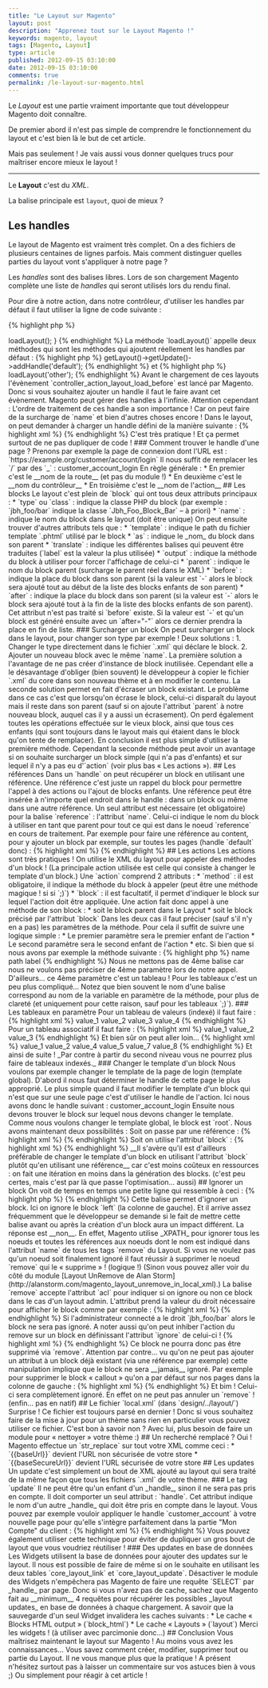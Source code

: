 ```yaml
---
title: "Le Layout sur Magento"
layout: post
description: "Apprenez tout sur le Layout Magento !"
keywords: magento, layout
tags: [Magento, Layout]
type: article
published: 2012-09-15 03:10:00
date: 2012-09-15 03:10:00
comments: true
permalink: /le-layout-sur-magento.html
---
```


Le _Layout_ est une partie vraiment importante que tout développeur Magento doit connaître.

De premier abord il n'est pas simple de comprendre le fonctionnement du layout et c'est bien là le but de cet article.

Mais pas seulement ! Je vais aussi vous donner quelques trucs pour maîtriser encore mieux le layout !

<!-- more start -->

-------

Le __Layout__ c'est du _XML_.

La balise principale est `layout`, quoi de mieux ?

## Les handles

Le layout de Magento est vraiment très complet. On a des fichiers de plusieurs centaines de lignes parfois. Mais comment distinguer quelles parties du layout vont s'appliquer à notre page ?

Les _handles_ sont des balises libres. Lors de son chargement Magento complète une liste de _handles_ qui seront utilisés lors du rendu final.

Pour dire à notre action, dans notre contrôleur, d'utiliser les handles par défaut il faut utiliser la ligne de code suivante :

{% highlight php %}
<?php
public function indexAction()
{
    // Ci-dessous la ligne qui charge les handles par défaut du Layout
    $this->loadLayout();
}
{% endhighlight %}
    
La méthode `loadLayout()` appelle deux méthodes qui sont les méthodes qui ajoutent réellement les handles par défaut :

{% highlight php %}
<?php
$this->getLayout()->getUpdate()->addHandle('default');
{% endhighlight %}

et

{% highlight php %}
<?php
addActionLayoutHandles();
{% endhighlight %}
    
Pour une action qui serait `jbh_foo/bar/baz` nous aurions les handles suivants :

*    `default` : handle principal par défaut
*    `STORE_default` : handle du store (par défaut)
*    `THEME_frontend_default_default` : handle du thème (par défaut)
*    `jbh_foo_bar_baz` : handle de notre action

On peut changer le handle `default` par autre chose si on le précise comme ceci :

{% highlight php %}
<?php
$this->loadLayout('other');
{% endhighlight %}

Avant le chargement de ces layouts l'évènement `controller_action_layout_load_before` est lancé par Magento. Donc si vous souhaitez ajouter un handle il faut le faire avant cet évènement.

Magento peut gérer des handles à l'infinie.

Attention cependant : L'ordre de traitement de ces handle a son importance ! Car on peut faire de la surcharge de `name` et bien d'autres choses encore !

Dans le layout, on peut demander à charger un handle défini de la manière suivante :

{% highlight xml %}
<update handle="nom_du_handle" />
{% endhighlight %}

C'est très pratique ! Et ça permet surtout de ne pas dupliquer de code !

### Comment trouver le handle d'une page ?

Prenons par exemple la page de connexion dont l'URL est : `https://example.org/customer/account/login`

Il nous suffit de remplacer les `/` par des `_` :

    customer_account_login

En règle générale :

*    En premier c'est le __nom de la route__ (et pas du module !)
*    En deuxième c'est le __nom du contrôleur__
*    En troisième c'est le __nom de l'action__

## Les blocks

Le layout c'est plein de `block` qui ont tous deux attributs principaux :

*    `type` ou `class` : indique la classe PHP du block (par exemple : `jbh_foo/bar` indique la classe `Jbh_Foo_Block_Bar` – à priori)
*    `name` : indique le nom du block dans le layout (doit être unique)

On peut ensuite trouver d'autres attributs tels que :

*    `template` : indique le path du fichier template `.phtml` utilisé par le block
*    `as` : indique le _nom_ du block dans son parent
*    `translate` : indique les différentes balises qui peuvent être traduites (`label` est la valeur la plus utilisée)
*    `output` : indique la méthode du block à utiliser pour forcer l'affichage de celui-ci
*    `parent` : indique le nom du block parent (surcharge le parent réel dans le XML)
*    `before` : indique la place du block dans son parent (si la valeur est `-` alors le block sera ajouté tout au début de la liste des blocks enfants de son parent)
*    `after` : indique la place du block dans son parent (si la valeur est `-` alors le block sera ajouté tout à la fin de la liste des blocks enfants de son parent). Cet attribut n'est pas traité si `before` existe. Si la valeur est `-` et qu'un block est généré ensuite avec un `after="-"` alors ce dernier prendra la place en fin de liste.

### Surcharger un block

On peut surcharger un block dans le layout, pour changer son type par exemple !

Deux solutions :

1.    Changer le type directement dans le fichier `.xml` qui déclare le block.
2.    Ajouter un nouveau block avec le même `name`.

La première solution a l'avantage de ne pas créer d'instance de block inutilisée. Cependant elle a le désavantage d'obliger (bien souvent) le développeur à copier le fichier `.xml` du core dans son nouveau thème et à en modifier le contenu.

La seconde solution permet en fait d'écraser un block existant. Le problème dans ce cas c'est que lorsqu'on écrase le block, celui-ci disparaît du layout mais il reste dans son parent (sauf si on ajoute l'attribut `parent` à notre nouveau block, auquel cas il y a aussi un écrasement). On perd également toutes les opérations effectuée sur le vieux block, ainsi que tous ces enfants (qui sont toujours dans le layout mais qui étaient dans le block qu'on tente de remplacer).

En conclusion il est plus simple d'utiliser la première méthode. Cependant la seconde méthode peut avoir un avantage si on souhaite surcharger un block simple (qui n'a pas d'enfants) et sur lequel il n'y a pas eu d'`action` (voir plus bas « Les actions »).

## Les références

Dans un `handle` on peut récupérer un block en utilisant une référence.

Une référence c'est juste un rappel du block pour permettre l'appel à des actions ou l'ajout de blocks enfants.

Une référence peut être insérée à n'importe quel endroit dans le handle : dans un block ou même dans une autre référence.

Un seul attribut est nécessaire (et obligatoire) pour la balise `reference` : l'attribut `name`. Celui-ci indique le nom du block à utiliser en tant que parent pour tout ce qui est dans le noeud `reference` en cours de traitement.

Par exemple pour faire une référence au content, pour y ajouter un block par exemple, sur toutes les pages (handle `default` donc) :

{% highlight xml %}
<default>
    <reference name="content">
        <block type="core/text_list" name="sub_content" />
    </reference>
</default>
{% endhighlight %}

## Les actions

Les actions sont très pratiques ! On utilise le XML du layout pour appeler des méthodes d'un block !

(La principale action utilisée est celle qui consiste à changer le template d'un block.)

Une `action` comprend 2 attributs :

*    `method` : il est obligatoire, il indique la méthode du block à appeler (peut être une méthode magique ! si si  `;)`)
*    `block` : il est facultatif, il permet d'indiquer le block sur lequel l'action doit être appliquée.

Une action fait donc appel à une méthode de son block :

*    soit le block parent dans le Layout
*    soit le block précisé par l'attribut `block`

Dans les deux cas il faut préciser (sauf s'il n'y en a pas) les paramètres de la méthode.

Pour cela il suffit de suivre une logique simple :

*    Le premier paramètre sera le premier enfant de l'action
*    Le second paramètre sera le second enfant de l'action
*    etc.

Si bien que si nous avons par exemple la méthode suivante :

{% highlight php %}
<?php
public function addLink($name, $path, $label, $urlParams = array());
{% endhighlight %}

Nous aurons l'action ci-dessous :

{% highlight xml %}
<action method="addLink">
    <param1>name</param1>
    <param2>path</param2>
    <param3>label</param3>
</action>
{% endhighlight %}

Nous ne mettons pas de 4ème balise car nous ne voulons pas préciser de 4ème paramètre lors de notre appel.

D'ailleurs... ce 4ème paramètre c'est un tableau !

Pour les tableaux c'est un peu plus compliqué...

Notez que bien souvent le nom d'une balise correspond au nom de la variable en paramètre de la méthode, pour plus de clareté (et uniquement pour cette raison, sauf pour les tableaux `;)`).

### Les tableaux en paramètre

Pour un tableau de valeurs (indexé) il faut faire :

{% highlight xml %}
<action ...>
    <tab>value_1</tab>
    <tab>value_2</tab>
    <tab>value_3</tab>
    <tab>value_4</tab>
</action>
{% endhighlight %}

Pour un tableau associatif il faut faire :

{% highlight xml %}
<action ...>
    <tab>
        <cle_1>value_1</cle_1>
        <cle_2>value_2</cle_2>
        <cle_3>value_3</cle_3>
    </tab>
</action>
{% endhighlight %}
    
Et bien sûr on peut aller loin...

{% highlight xml %}
<action ...>
    <tab>
        <cle_1>value_1</cle_1>
        <cle_2>value_2</cle_2>
        <cle_3>
            <cle_4>value_4</cle_4>
            <cle_5>value_5</cle_5>
            <cle_6>
                <cle_7>value_7</cle_7>
                <cle_8>value_8</cle_8>
            </cle_6>
        </cle_3>
    </tab>
</action>
{% endhighlight %}
    
Et ainsi de suite !

_Par contre à partir du second niveau vous ne pourrez plus faire de tableaux indexés._

### Changer le template d'un block

Nous voulons par exemple changer le template de la page de login (template global).

D'abord il nous faut déterminer le handle de cette page le plus approprié. Le plus simple quand il faut modifier le template d'un block qui n'est que sur une seule page c'est d'utiliser le handle de l'action. Ici nous avons donc le handle suivant :

    customer_account_login

Ensuite nous devons trouver le block sur lequel nous devons changer le template.
Comme nous voulons changer le template global, le block est `root`.

Nous avons maintenant deux possibilités :

Soit on passe par une référence :

{% highlight xml %}
<customer_account_login>
    <reference name="root">
        <action method="setTemplate">
            <template>customer/account/new_login.phtml</template>
        </action>
    </reference>
</customer_account_login>
{% endhighlight %}

Soit on utilise l'attribut `block` :

{% highlight xml %}
<customer_account_login>
    <action method="setTemplate" block="root">
        <template>customer/account/new_login.phtml</template>
    </action>
</customer_account_login>
{% endhighlight %}

__Il s'avère qu'il est d'ailleurs préférable de changer le template d'un block en utilisant l'attribut `block` plutôt qu'en utilisant une référence__ car c'est moins coûteux en ressources : on fait une itération en moins dans la génération des blocks. (c'est peu certes, mais c'est par là que passe l'optimisation... aussi)

## Ignorer un block

On voit de temps en temps une petite ligne qui ressemble à ceci :

{% highlight php %}
<remove name="left" />
{% endhighlight %}

Cette balise permet d'ignorer un block. Ici on ignore le block `left` (la colonne de gauche).
    
Et il arrive assez fréquemment que le développeur se demande si le fait de mettre cette balise avant ou après la création d'un block aura un impact différent.

La réponse est __non__.

En effet, Magento utilise _XPATH_ pour ignorer tous les noeuds et toutes les références aux noeuds dont le nom est indiqué dans l'attribut `name` de tous les tags `remove` du Layout.

Si vous ne voulez pas qu'un noeud soit finalement ignoré il faut réussir à supprimer le noeud `remove` qui le « supprime » ! (logique !)

(Sinon vous pouvez aller voir du côté du module [Layout UnRemove de Alan Storm](http://alanstorm.com/magento_layout_unremove_in_local_xml).)

La balise `remove` accepte l'attribut `acl` pour indiquer si on ignore ou non ce block dans le cas d'un layout admin. L'attribut prend la valeur du droit nécessaire pour afficher le block comme par exemple :

{% highlight xml %}
<remove name="foo" acl="jbh_foo/bar" />
{% endhighlight %}
    
Si l'administrateur connecté a le droit `jbh_foo/bar` alors le block ne sera pas ignoré.

A noter aussi qu'on peut inhiber l'action du remove sur un block en définissant l'attribut `ignore` de celui-ci !

{% highlight xml %}
<block name="foo" type="core/text_list" ignore="0" />
{% endhighlight %}

Ce block ne pourra donc pas être supprimé via `remove`. Attention par contre... vu qu'on ne peut pas ajouter un attribut à un block déjà existant (via une référence par exemple) cette manipulation implique que le block ne sera __jamais__ ignoré.

Par exemple pour supprimer le block « callout » qu'on a par défaut sur nos pages dans la colonne de gauche :

{% highlight xml %}
<remove name="left.permanent.callout" />
{% endhighlight %}
    
Et bim ! Celui-ci sera complètement ignoré.

En effet on ne peut pas annuler un `remove` ! (enfin... pas en natif)


## Le fichier `local.xml` (dans `design/../layout/`)

Surprise ! Ce fichier est toujours parsé en dernier ! Donc si vous souhaitez faire de la mise à jour pour un thème sans rien en particulier vous pouvez utiliser ce fichier.

C'est bon à savoir non ?

Avec lui, plus besoin de faire un module pour « nettoyer » votre thème :)

## Un recherché remplacé ?

Oui ! Magento effectue un `str_replace` sur tout votre XML comme ceci :

*    `{{baseUrl}}` devient l'URL non sécurisée de votre store
*    `{{baseSecureUrl}}` devient l'URL sécurisée de votre store

## Les updates

Un update c'est simplement un bout de XML ajouté au layout qui sera traité de la même façon que tous les fichiers `.xml` de votre thème.

### Le tag `update`

Il ne peut être qu'un enfant d'un _handle_, sinon il ne sera pas pris en compte.

Il doit comporter un seul attribut : `handle`.

Cet attribut indique le nom d'un autre _handle_ qui doit être pris en compte dans le layout.

Vous pouvez par exemple vouloir appliquer le handle `customer_account` à votre nouvelle page pour qu'elle s'intègre parfaitement dans la partie "Mon Compte" du client :

{% highlight xml %}
<handle_de_ma_nouvelle_page>
    <update handle="customer_account" />
</handle_de_ma_nouvelle_page>
{% endhighlight %}

Vous pouvez également utiliser cette technique pour éviter de dupliquer un gros bout de layout que vous voudriez réutiliser !

### Des updates en base de données

Les Widgets utilisent la base de données pour ajouter des updates sur le layout.

Il nous est possible de faire de même si on le souhaite en utilisant les deux tables `core_layout_link` et `core_layout_update`.

Désactiver le module des Widgets n'empêchera pas Magento de faire une requête `SELECT` par _handle_ par page.

Donc si vous n'avez pas de cache, sachez que Magento fait au __minimum__ 4 requêtes pour récupérer les possibles _layout updates_ en base de données à chaque chargement.

A savoir que la sauvegarde d'un seul Widget invalidera les caches suivants :

*    Le cache « Blocks HTML output  » (`block_html`)
*    Le cache « Layouts » (`layout`)

Merci les widgets ! (à utiliser avec parcimonie donc...)

## Conclusion

Vous maîtrisez maintenant le layout sur Magento ! Au moins vous avez les connaissances... Vous savez comment créer, modifier, supprimer tout ou partie du Layout. Il ne vous manque plus que la pratique !

A présent n'hésitez surtout pas à laisser un commentaire sur vos astuces bien à vous ;) Ou simplement pour réagir à cet article !

<!-- more end -->
